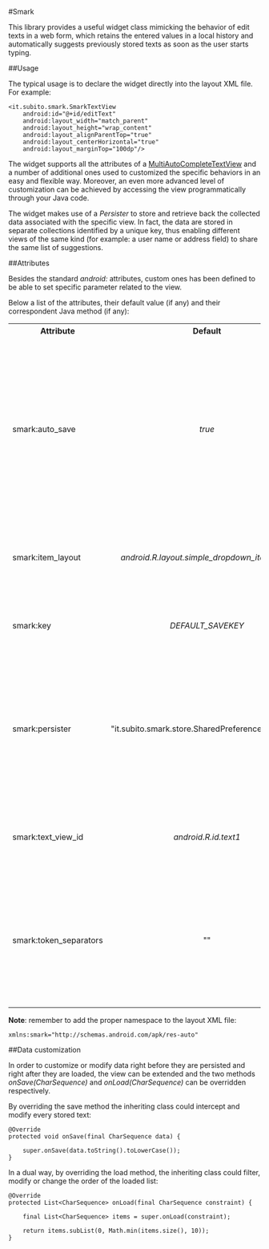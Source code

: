 #Smark

This library provides a useful widget class mimicking the behavior of edit texts in a web form, which retains the entered values in a local history and automatically suggests previously stored texts as soon as the user starts typing.

##Usage

The typical usage is to declare the widget directly into the layout XML file.
For example:

    <it.subito.smark.SmarkTextView
        android:id="@+id/editText"
        android:layout_width="match_parent"
        android:layout_height="wrap_content"
        android:layout_alignParentTop="true"
        android:layout_centerHorizontal="true"
        android:layout_marginTop="100dp"/>

The widget supports all the attributes of a [MultiAutoCompleteTextView][1] and a number of additional ones used to customized the specific behaviors in an easy and flexible way. Moreover, an even more advanced level of customization can be achieved by accessing the view programmatically through your Java code.

The widget makes use of a *Persister* to store and retrieve back the collected data associated with the specific view. In fact, the data are stored in separate collections identified by a unique key, thus enabling different views of the same kind (for example: a user name or address field) to share the same list of suggestions.

##Attributes

Besides the standard *android:* attributes, custom ones has been defined to be able to set specific parameter related to the view.

Below a list of the attributes, their default value (if any) and their correspondent Java method (if any):

<table>
    <tr>
        <th>Attribute</th><th>Default</th><th>Method</th><th>Description</th>
    </tr>
    <tr>
        <td>smark:auto_save</td><td align="center"><i>true</i></td><td>setAutoSave(boolean)</td><td>Tells the view whether to automatically try to decide the best moment to save the edited content. In case the algorithm was not working as expected you should disable it and rely on the explicit "save()" method instead.</td>
    </tr>
    <tr>
        <td>smark:item_layout</td><td align="center"><i>android.R.layout.simple_dropdown_item_1line</i></td><td></td><td>Sets the ID of the layout to be used for displaying the items in the autocomplete drop down list.</td>
    </tr>
    <tr>
        <td>smark:key</td><td align="center"><i>DEFAULT_SAVEKEY</i></td><td>setSaveKey(String)</td><td>Sets the key used to store and retrieve the data associated to the view.</td>
    </tr>
    <tr>
        <td>smark:persister</td><td align="center">"it.subito.smark.store.SharedPreferencesPersister"</td><td>setPersister(Persister)</td><td>Tells the view which Persister implementation class to instantiate. Note that the persister instance might not be accessed whether the view adapter has been modified.</td>
    </tr>
    <tr>
        <td>smark:text_view_id</td><td align="center"><i>android.R.id.text1</i></td><td></td><td>Sets the ID of the view in the autocomplete item layout where to set the suggested text.</td>
    </tr>
    <tr>
        <td>smark:token_separators</td><td align="center">""</td><td></td><td>Sets the separator characters used to isolate a token in the edited text. By default it is the empty string, meaning that the whole text is always identified as a unique token.</td>
    </tr>
</table>

**Note**: remember to add the proper namespace to the layout XML file:
 
    xmlns:smark="http://schemas.android.com/apk/res-auto"

##Data customization

In order to customize or modify data right before they are persisted and right after they are loaded, the view can be extended and the two methods _onSave(CharSequence)_ and _onLoad(CharSequence)_ can be overridden respectively.

By overriding the save method the inheriting class could intercept and modify every stored text:

    @Override
    protected void onSave(final CharSequence data) {
    
        super.onSave(data.toString().toLowerCase());
    }

In a dual way, by overriding the load method, the inheriting class could filter, modify or change the order of the loaded list:

    @Override
    protected List<CharSequence> onLoad(final CharSequence constraint) {
    
        final List<CharSequence> items = super.onLoad(constraint);
        
        return items.subList(0, Math.min(items.size(), 10));
    }


[1]:http://developer.android.com/reference/android/widget/MultiAutoCompleteTextView.html
